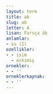 ```yaml
---
layout: term
title: ab
slug: ab
letter: A
lisan: Farsça āb
anlamlar:
- su (I)
ozellikler:
- - isim
  - eskimiş
ornekler:
- - ''
orneklerkaynak:
- - ''
---
```

